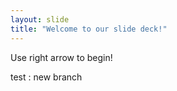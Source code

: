 ```yaml
---
layout: slide
title: "Welcome to our slide deck!"
---
```


Use right arrow to begin!

test : new branch
